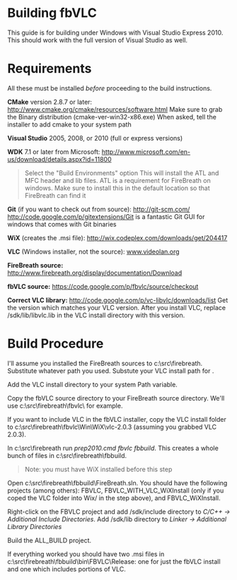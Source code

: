 # Building fbVLC #
This guide is for building under Windows with Visual Studio Express 2010.  This should work with the full version of Visual Studio as well.

# Requirements #


All these must be installed _before_ proceeding to the build instructions.

**CMake** version 2.8.7 or later: http://www.cmake.org/cmake/resources/software.html
Make sure to grab the Binary distribution (cmake-ver-win32-x86.exe)
When asked, tell the installer to add cmake to your system path

**Visual Studio** 2005, 2008, or 2010 (full or express versions)

**WDK** 7.1 or later from Microsoft: http://www.microsoft.com/en-us/download/details.aspx?id=11800
> Select the "Build Environments" option
> This will install the ATL and MFC header and lib files. ATL is a requirement for FireBreath on windows. Make sure to install this in the default location so that FireBreath can find it

**Git** (if you want to check out from source): http://git-scm.com/
http://code.google.com/p/gitextensions/Git is a fantastic Git GUI for windows that comes with Git binaries

**WiX** (creates the .msi file): http://wix.codeplex.com/downloads/get/204417

**VLC** (Windows installer, not the source): www.videolan.org

**FireBreath source:** http://www.firebreath.org/display/documentation/Download

**fbVLC source:** https://code.google.com/p/fbvlc/source/checkout

**Correct VLC library:** http://code.google.com/p/vc-libvlc/downloads/list
Get the version which matches your VLC version.  After you install VLC, replace /sdk/lib/libvlc.lib in the VLC install directory with this version.

# Build Procedure #
I'll assume you installed the FireBreath sources to c:\src\firebreath.  Substitute whatever path you used.  Substute your VLC install path for <vlc install dir>.


Add the VLC install directory to your system Path variable.

Copy the fbVLC source directory to your FireBreath source directory.  We'll use c:\src\firebreath\fbvlc\ for example.

If you want to include VLC in the fbVLC installer, copy the VLC install folder to c:\src\firebreath\fbvlc\Win\WiX\vlc-2.0.3 (assuming you grabbed VLC 2.0.3).

In c:\src\firebreath run _prep2010.cmd fbvlc fbbuild_.  This creates a whole bunch of files in c:\src\firebreath\fbbuild.
> Note: you must have WiX installed before this step

Open c:\src\firebreath\fbbuild\FireBreath.sln.  You should have the following projects (among others): FBVLC, FBVLC\_WITH\_VLC\_WiXInstall (only if you coped the VLC folder into Wix/ in the step above), and FBVLC\_WiXInstall.

Right-click on the FBVLC project and add <vlc install dir>/sdk/include directory to _C/C++ -> Additional Include Directories_.  Add <vlc install dir>/sdk/lib directory to _Linker -> Additional Library Directories_

Build the ALL\_BUILD project.

If everything worked you should have two .msi files in c:\src\firebreath\fbbuild\bin\FBVLC\Release: one for just the fbVLC install and one which includes portions of VLC.